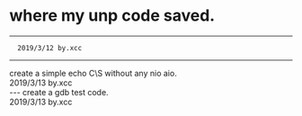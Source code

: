 # where my unp code saved.

---

      2019/3/12 by.xcc  
---
create a simple echo C\S without any nio aio.  
				2019/3/13 by.xcc  
				---
create a gdb test code.           
				2019/3/13 by.xcc
